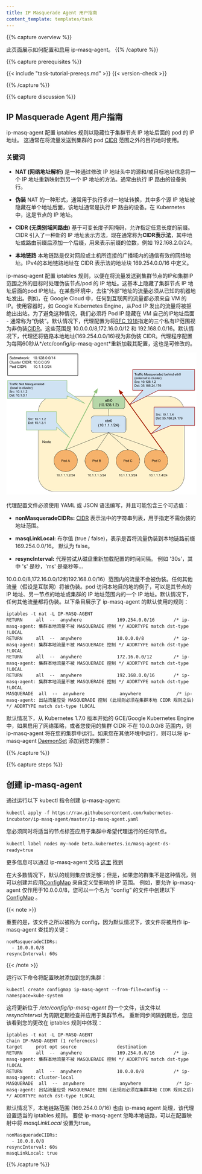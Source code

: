 ```yaml
---
title: IP Masquerade Agent 用户指南
content_template: templates/task
---
```

<!--
---
title: IP Masquerade Agent User Guide
content_template: templates/task
---
-->

{{% capture overview %}}
<!--
This page shows how to configure and enable the ip-masq-agent.
-->
此页面展示如何配置和启用 ip-masq-agent。
{{% /capture %}}

{{% capture prerequisites %}}

{{< include "task-tutorial-prereqs.md" >}} {{< version-check >}}

{{% /capture %}}

{{% capture discussion %}}
<!--
## IP Masquerade Agent User Guide
-->
## IP Masquerade Agent 用户指南

<!--
The ip-masq-agent configures iptables rules to hide a pod's IP address behind the cluster node's IP address. This is typically done when sending traffic to destinations outside the cluster's pod [CIDR](https://en.wikipedia.org/wiki/Classless_Inter-Domain_Routing) range.
-->
ip-masq-agent 配置 iptables 规则以隐藏位于集群节点 IP 地址后面的 pod 的 IP 地址。 这通常在将流量发送到集群的 pod [CIDR](https://zh.wikipedia.org/wiki/%E6%97%A0%E7%B1%BB%E5%88%AB%E5%9F%9F%E9%97%B4%E8%B7%AF%E7%94%B1) 范围之外的目的地时使用。

<!--
### **Key Terms**
-->
### **关键词**

<!--
*   **NAT (Network Address Translation)**
    Is a method of remapping one IP address to another by modifying either the source and/or destination address information in the IP header.  Typically performed by a device doing IP routing.
-->
*   **NAT (网络地址解析)**
    是一种通过修改 IP 地址头中的源和/或目标地址信息将一个 IP 地址重新映射到另一个 IP 地址的方法。通常由执行 IP 路由的设备执行。
<!--
*   **Masquerading**
    A form of NAT that is typically used to perform a many to one address translation, where multiple source IP addresses are masked behind a single address, which is typically the device doing the IP routing. In Kubernetes this is the Node's IP address.
-->    
*   **伪装**
    NAT 的一种形式，通常用于执行多对一地址转换，其中多个源 IP 地址被隐藏在单个地址后面，该地址通常是执行 IP 路由的设备。在 Kubernetes 中，这是节点的 IP 地址。
<!--
*   **CIDR (Classless Inter-Domain Routing)**
    Based on the variable-length subnet masking, allows specifying arbitrary-length prefixes. CIDR introduced a new method of representation for IP addresses, now commonly known as **CIDR notation**, in which an address or routing prefix is written with a suffix indicating the number of bits of the prefix, such as 192.168.2.0/24.
-->
*   **CIDR (无类别域间路由)**
    基于可变长度子网掩码，允许指定任意长度的前缀。CIDR 引入了一种新的 IP 地址表示方法，现在通常称为**CIDR表示法**，其中地址或路由前缀后添加一个后缀，用来表示前缀的位数，例如 192.168.2.0/24。
<!--
*   **Link Local**
    A link-local address is a network address that is valid only for communications within the network segment or the broadcast domain that the host is connected to. Link-local addresses for IPv4 are defined in the address block 169.254.0.0/16 in CIDR notation.
-->
*   **本地链路**
    本地链路是仅对网段或主机所连接的广播域内的通信有效的网络地址。IPv4的本地链路地址在 CIDR 表示法的地址块 169.254.0.0/16 中定义。

<!--
The ip-masq-agent configures iptables rules to handle masquerading node/pod IP addresses when sending traffic to destinations outside the cluster node's IP and the Cluster IP range.  This essentially hides pod IP addresses behind the cluster node's IP address.  In some environments, traffic to "external" addresses must come from a known machine address. For example, in Google Cloud, any traffic to the internet must come from a VM's IP.  When containers are used, as in Google Kubernetes Engine, the Pod IP will be rejected for egress. To avoid this, we must hide the Pod IP behind the VM's own IP address - generally known as "masquerade". By default, the agent is configured to treat the three private IP ranges specified by [RFC 1918](https://tools.ietf.org/html/rfc1918) as non-masquerade [CIDR](https://en.wikipedia.org/wiki/Classless_Inter-Domain_Routing).  These ranges are 10.0.0.0/8, 172.16.0.0/12, and 192.168.0.0/16. The agent will also treat link-local (169.254.0.0/16) as a non-masquerade CIDR by default.  The agent is configured to reload its configuration from the location */etc/config/ip-masq-agent* every 60 seconds, which is also configurable.
-->
ip-masq-agent 配置 iptables 规则，以便在将流量发送到集群节点的IP和集群IP范围之外的目标时处理伪装节点/pod 的 IP 地址。这基本上隐藏了集群节点 IP 地址后面的pod IP地址。在某些环境中，去往“外部”地址的流量必须从已知的机器地址发出。例如，在 Google Cloud 中，任何到互联网的流量都必须来自 VM 的 IP。使用容器时，如 Google Kubernetes Engine，从Pod IP 发出的流量将被拒绝出出站。为了避免这种情况，我们必须将 Pod IP 隐藏在 VM 自己的IP地址后面 - 通常称为“伪装”。默认情况下，代理配置为将[RFC 1918](https://tools.ietf.org/html/rfc1918)指定的三个私有IP范围视为非伪装[CIDR](https://zh.wikipedia.org/wiki/%E6%97%A0%E7%B1%BB%E5%88%AB%E5%9F%9F%E9%97%B4%E8%B7%AF%E7%94%B1)。这些范围是 10.0.0.0/8,172.16.0.0/12 和 192.168.0.0/16。默认情况下，代理还将链路本地地址(169.254.0.0/16)视为非伪装 CIDR。代理程序配置为每隔60秒从*/etc/config/ip-masq-agent*重新加载其配置，这也是可修改的。

![masq/non-masq example](/images/docs/ip-masq.png)

<!--
The agent configuration file must be written in YAML or JSON syntax, and may contain three optional keys:
-->
代理配置文件必须使用 YAML 或 JSON 语法编写，并且可能包含三个可选值：

<!--
*   **nonMasqueradeCIDRs:** A list of strings in [CIDR](https://en.wikipedia.org/wiki/Classless_Inter-Domain_Routing) notation that specify the non-masquerade ranges.
-->
*   **nonMasqueradeCIDRs:** [CIDR](https://zh.wikipedia.org/wiki/%E6%97%A0%E7%B1%BB%E5%88%AB%E5%9F%9F%E9%97%B4%E8%B7%AF%E7%94%B1) 表示法中的字符串列表，用于指定不需伪装的地址范围。
<!--
*   **masqLinkLocal:** A Boolean (true / false) which indicates whether to masquerade traffic to the link local prefix 169.254.0.0/16. False by default.
-->
*   **masqLinkLocal:** 布尔值 (true / false)，表示是否将流量伪装到本地链路前缀169.254.0.0/16。 默认为 false。
<!--
*   **resyncInterval:** An interval at which the agent attempts to reload config from disk. e.g. '30s' where 's' is seconds, 'ms' is milliseconds etc...
-->
*   **resyncInterval:** 代理尝试从磁盘重新加载配置的时间间隔。 例如 '30s'，其中 's' 是秒，'ms' 是毫秒等...

<!--
Traffic to 10.0.0.0/8, 172.16.0.0/12 and 192.168.0.0/16) ranges will NOT be masqueraded. Any other traffic (assumed to be internet) will be masqueraded.  An example of a local destination from a pod could be its Node's IP address as well as another node's address or one of the IP addresses in Cluster's IP range.   Any other traffic will be masqueraded by default.  The below entries show the default set of rules that are applied by the ip-masq-agent:
-->
10.0.0.0/8,172.16.0.0/12和192.168.0.0/16）范围内的流量不会被伪装。任何其他流量（假设是互联网）将被伪装。pod 访问本地目的地的例子，可以是其节点的 IP 地址、另一节点的地址或集群的 IP 地址范围内的一个 IP 地址。默认情况下，任何其他流量都将伪装。以下条目展示了 ip-masq-agent 的默认使用的规则：

<!--
```
iptables -t nat -L IP-MASQ-AGENT
RETURN     all  --  anywhere             169.254.0.0/16       /* ip-masq-agent: cluster-local traffic should not be subject to MASQUERADE */ ADDRTYPE match dst-type !LOCAL
RETURN     all  --  anywhere             10.0.0.0/8           /* ip-masq-agent: cluster-local traffic should not be subject to MASQUERADE */ ADDRTYPE match dst-type !LOCAL
RETURN     all  --  anywhere             172.16.0.0/12        /* ip-masq-agent: cluster-local traffic should not be subject to MASQUERADE */ ADDRTYPE match dst-type !LOCAL
RETURN     all  --  anywhere             192.168.0.0/16       /* ip-masq-agent: cluster-local traffic should not be subject to MASQUERADE */ ADDRTYPE match dst-type !LOCAL
MASQUERADE  all  --  anywhere             anywhere             /* ip-masq-agent: outbound traffic should be subject to MASQUERADE (this match must come after cluster-local CIDR matches) */ ADDRTYPE match dst-type !LOCAL

```
-->
```
iptables -t nat -L IP-MASQ-AGENT
RETURN     all  --  anywhere             169.254.0.0/16       /* ip-masq-agent: 集群本地流量不被 MASQUERADE 控制 */ ADDRTYPE match dst-type !LOCAL
RETURN     all  --  anywhere             10.0.0.0/8           /* ip-masq-agent: 集群本地流量不被 MASQUERADE 控制 */ ADDRTYPE match dst-type !LOCAL
RETURN     all  --  anywhere             172.16.0.0/12        /* ip-masq-agent: 集群本地流量不被 MASQUERADE 控制 */ ADDRTYPE match dst-type !LOCAL
RETURN     all  --  anywhere             192.168.0.0/16       /* ip-masq-agent: 集群本地流量不被 MASQUERADE 控制 */ ADDRTYPE match dst-type !LOCAL
MASQUERADE  all  --  anywhere             anywhere             /* ip-masq-agent: 出站流量应受 MASQUERADE 控制 (此规则必须在集群本地 CIDR 规则之后) */ ADDRTYPE match dst-type !LOCAL

```

<!--
By default, in GCE/Google Kubernetes Engine starting with Kubernetes version 1.7.0, if network policy is enabled or you are using a cluster CIDR not in the 10.0.0.0/8 range, the ip-masq-agent will run in your cluster.  If you are running in another environment, you can add the ip-masq-agent [DaemonSet](/docs/concepts/workloads/controllers/daemonset/) to your cluster:
-->
默认情况下，从 Kubernetes 1.7.0 版本开始的 GCE/Google Kubernetes Engine 中，如果启用了网络策略，或者您使用的集群 CIDR 不在 10.0.0.0/8 范围内，则 ip-masq-agent 将在您的集群中运行。如果您在其他环境中运行，则可以将 ip-masq-agent [DaemonSet](/docs/concepts/workloads/controllers/daemonset/) 添加到您的集群：

{{% /capture %}}

{{% capture steps %}}

<!--
## Create an ip-masq-agent
To create an ip-masq-agent, run the following kubectl command:
-->
## 创建 ip-masq-agent
通过运行以下 kubectl 指令创建 ip-masq-agent:

`
kubectl apply -f https://raw.githubusercontent.com/kubernetes-incubator/ip-masq-agent/master/ip-masq-agent.yaml
`

<!--
You must also apply the appropriate node label to any nodes in your cluster that you want the agent to run on.
-->
您必须同时将适当的节点标签应用于集群中希望代理运行的任何节点。

`
kubectl label nodes my-node beta.kubernetes.io/masq-agent-ds-ready=true
`

<!--
More information can be found in the ip-masq-agent documentation [here](https://github.com/kubernetes-incubator/ip-masq-agent)
-->
更多信息可以通过 ip-masq-agent 文档 [这里](https://github.com/kubernetes-incubator/ip-masq-agent) 找到

<!--
In most cases, the default set of rules should be sufficient; however, if this is not the case for your cluster, you can create and apply a [ConfigMap](/docs/tasks/configure-pod-container/configure-pod-configmap/) to customize the IP ranges that are affected.  For example, to allow only 10.0.0.0/8 to be considered by the ip-masq-agent, you can create the following [ConfigMap](/docs/tasks/configure-pod-container/configure-pod-configmap/) in a file called "config".
-->
在大多数情况下，默认的规则集应该足够；但是，如果您的群集不是这种情况，则可以创建并应用[ConfigMap](/docs/tasks/configure-pod-container/configure-pod-configmap/) 来自定义受影响的 IP 范围。 例如，要允许 ip-masq-agent 仅作用于10.0.0.0/8，您可以一个名为 “config” 的文件中创建以下[ConfigMap](/docs/tasks/configure-pod-container/configure-pod-configmap/) 。

{{< note >}}
<!--
It is important that the file is called config since, by default, that will be used as the key for lookup by the ip-masq-agent:
-->
重要的是，该文件之所以被称为 config，因为默认情况下，该文件将被用作 ip-masq-agent 查找的关键：

```
nonMasqueradeCIDRs:
  - 10.0.0.0/8
resyncInterval: 60s
```
{{< /note >}}

<!--
Run the following command to add the config map to your cluster:
-->
运行以下命令将配置映射添加到您的集群：

```
kubectl create configmap ip-masq-agent --from-file=config --namespace=kube-system
```

<!--
This will update a file located at */etc/config/ip-masq-agent* which is periodically checked every *resyncInterval* and applied to the cluster node.
After the resync interval has expired, you should see the iptables rules reflect your changes:
-->
这将更新位于 */etc/config/ip-masq-agent* 的一个文件，该文件以 *resyncInterval* 为周期定期检查并应用于集群节点。
重新同步间隔到期后，您应该看到您的更改在 iptables 规则中体现：

<!--
```
iptables -t nat -L IP-MASQ-AGENT
Chain IP-MASQ-AGENT (1 references)
target     prot opt source               destination
RETURN     all  --  anywhere             169.254.0.0/16       /* ip-masq-agent: cluster-local traffic should not be subject to MASQUERADE */ ADDRTYPE match dst-type !LOCAL
RETURN     all  --  anywhere             10.0.0.0/8           /* ip-masq-agent: cluster-local
MASQUERADE  all  --  anywhere             anywhere             /* ip-masq-agent: outbound traffic should be subject to MASQUERADE (this match must come after cluster-local CIDR matches) */ ADDRTYPE match dst-type !LOCAL
```
-->
```
iptables -t nat -L IP-MASQ-AGENT
Chain IP-MASQ-AGENT (1 references)
target     prot opt source               destination
RETURN     all  --  anywhere             169.254.0.0/16       /* ip-masq-agent: 集群本地流量不被 MASQUERADE 控制 */ ADDRTYPE match dst-type !LOCAL
RETURN     all  --  anywhere             10.0.0.0/8           /* ip-masq-agent: cluster-local
MASQUERADE  all  --  anywhere             anywhere             /* ip-masq-agent: 出站流量应受 MASQUERADE 控制 (此规则必须在集群本地 CIDR 规则之后) */ ADDRTYPE match dst-type !LOCAL
```

<!--
By default, the link local range (169.254.0.0/16) is also handled by the ip-masq agent, which sets up the appropriate iptables rules.  To have the ip-masq-agent ignore link local, you can set *masqLinkLocal*  to true in the config map.
-->
默认情况下，本地链路范围 (169.254.0.0/16) 也由 ip-masq agent 处理，该代理设置适当的 iptables 规则。 要使 ip-masq-agent 忽略本地链路，可以在配置映射中将 *masqLinkLocal* 设置为true。

```
nonMasqueradeCIDRs:
  - 10.0.0.0/8
resyncInterval: 60s
masqLinkLocal: true
```
{{% /capture %}}
